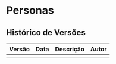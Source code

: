 # Personas

## Histórico de Versões

| Versão | Data       | Descrição                                              | Autor                    |
|--------|------------|--------------------------------------------------------|--------------------------|
|        |            |                                                        |                          |
